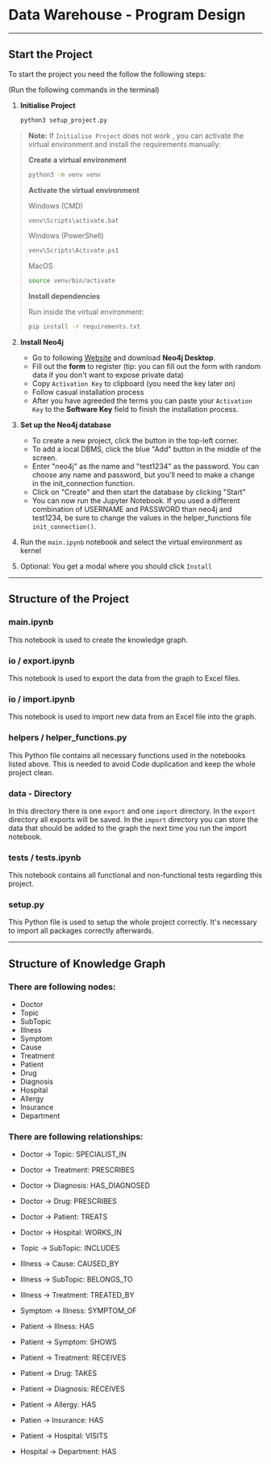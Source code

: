 # Data Warehouse - Program Design

---

## Start the Project

To start the project you need the follow the following steps:

(Run the following commands in the terminal)

1. **Initialise Project**

   ```bash
   python3 setup_project.py
   ```

> **Note:** If `Initialise Project` does not work , you can activate the virtual environment and install the requirements manually:
>
>
> **Create a virtual environment**
>   ```bash
>   python3 -m venv venv
>    ```
> **Activate the virtual environment**
> 
> Windows (CMD)
>  ```bash
> venv\Scripts\activate.bat
> ```
> Windows (PowerShell)
> ```bash
> venv\Scripts\Activate.ps1
> ```
> MacOS
>   ```bash
>   source venv/bin/activate
> ```
> 
> **Install dependencies**
> 
> Run inside the virtual environment:
>   ```bash
>   pip install -r requirements.txt
>   ```


2. **Install Neo4j**
    - Go to following [Website](https://neo4j.com/download/) and download **Neo4j Desktop**.
    - Fill out the **form** to register (tip: you can fill out the form with random data if you don't want to
      expose private data)
    - Copy `Activation Key` to clipboard (you need the key later on)
    - Follow casual installation process
    - After you have agreeded the terms you can paste your `Activation Key` to the **Software Key** field
      to finish the installation process.

3. **Set up the Neo4j database**
    - To create a new project, click the button in the top-left corner.
    - To add a local DBMS, click the blue "Add" button in the middle of the screen.
    - Enter "neo4j" as the name and "test1234" as the password. You can choose any name and password,
      but you'll need to make a change in the init_connection function.
    - Click on "Create" and then start the database by clicking "Start"
    - You can now run the Jupyter Notebook. If you used a different combination
      of USERNAME and PASSWORD than neo4j and test1234, be sure to change the values in the helper_functions file
      `init_connection()`.

4. Run the `main.ipynb` notebook and select the virtual environment as kernel
5. Optional: You get a modal where you should click `Install`

---

## Structure of the Project

### main.ipynb

This notebook is used to create the knowledge graph.

### io / export.ipynb

This notebook is used to export the data from the graph to Excel files.

### io / import.ipynb

This notebook is used to import new data from an Excel file into the graph.

### helpers / helper_functions.py

This Python file contains all necessary functions used in the notebooks listed above.
This is needed to avoid Code duplication and keep the whole project clean.

### data - Directory

In this directory there is one `export` and one `import` directory. In the `export` directory all exports will be
saved. In the `import` directory you can store the data that should be added to the graph the next time you run
the import notebook.

### tests / tests.ipynb

This notebook contains all functional and non-functional tests regarding this project.

### setup.py

This Python file is used to setup the whole project correctly. It's necessary to import all packages
correctly afterwards.

---

## Structure of Knowledge Graph

### There are following nodes:

- Doctor
- Topic
- SubTopic
- Illness
- Symptom
- Cause
- Treatment
- Patient
- Drug
- Diagnosis
- Hospital
- Allergy
- Insurance
- Department

### There are following relationships:

- Doctor -> Topic: SPECIALIST_IN
- Doctor -> Treatment: PRESCRIBES
- Doctor -> Diagnosis: HAS_DIAGNOSED
- Doctor -> Drug: PRESCRIBES
- Doctor -> Patient: TREATS
- Doctor -> Hospital: WORKS_IN

- Topic -> SubTopic: INCLUDES

- Illness -> Cause: CAUSED_BY
- Illness -> SubTopic: BELONGS_TO
- Illness -> Treatment: TREATED_BY

- Symptom -> Illness: SYMPTOM_OF

- Patient -> Illness: HAS
- Patient -> Symptom: SHOWS
- Patient -> Treatment: RECEIVES
- Patient -> Drug: TAKES
- Patient -> Diagnosis: RECEIVES
- Patient -> Allergy: HAS
- Patien -> Insurance: HAS
- Patient -> Hospital: VISITS

- Hospital -> Department: HAS
